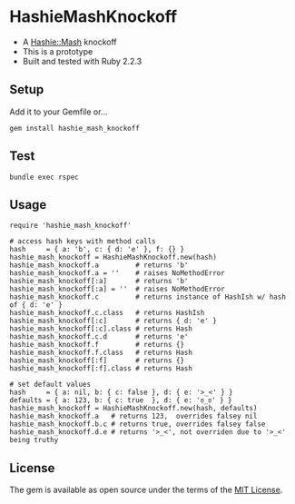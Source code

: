 # HashieMashKnockoff

- A [Hashie::Mash](https://github.com/intridea/hashie#mash) knockoff
- This is a prototype
- Built and tested with Ruby 2.2.3

## Setup

Add it to your Gemfile or...

```
gem install hashie_mash_knockoff
```

## Test

```
bundle exec rspec
```

## Usage

```
require 'hashie_mash_knockoff'

# access hash keys with method calls
hash     = { a: 'b', c: { d: 'e' }, f: {} }
hashie_mash_knockoff = HashieMashKnockoff.new(hash)
hashie_mash_knockoff.a         # returns 'b'
hashie_mash_knockoff.a = ''    # raises NoMethodError
hashie_mash_knockoff[:a]       # returns 'b'
hashie_mash_knockoff[:a] = ''  # raises NoMethodError
hashie_mash_knockoff.c         # returns instance of HashIsh w/ hash of { d: 'e' }
hashie_mash_knockoff.c.class   # returns HashIsh
hashie_mash_knockoff[:c]       # returns { d: 'e' }
hashie_mash_knockoff[:c].class # returns Hash
hashie_mash_knockoff.c.d       # returns 'e'
hashie_mash_knockoff.f         # returns {}
hashie_mash_knockoff.f.class   # returns Hash
hashie_mash_knockoff[:f]       # returns {}
hashie_mash_knockoff[:f].class # returns Hash

# set default values
hash     = { a: nil, b: { c: false }, d: { e: '>_<' } }
defaults = { a: 123, b: { c: true  }, d: { e: 'ಠ_ಠ' } }
hashie_mash_knockoff = HashieMashKnockoff.new(hash, defaults)
hashie_mash_knockoff.a   # returns 123,  overrides falsey nil
hashie_mash_knockoff.b.c # returns true, overrides falsey false
hashie_mash_knockoff.d.e # returns '>_<', not overriden due to '>_<' being truthy
```

## License

The gem is available as open source under the terms of the [MIT License](http://opensource.org/licenses/MIT).
